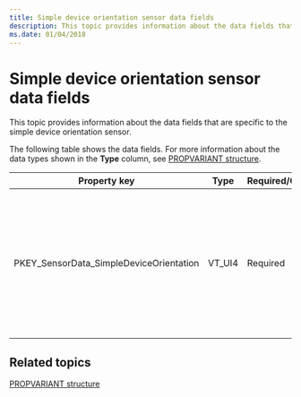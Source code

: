 ```yaml
---
title: Simple device orientation sensor data fields
description: This topic provides information about the data fields that are specific to the simple device orientation sensor.
ms.date: 01/04/2018
---
```


# Simple device orientation sensor data fields


This topic provides information about the data fields that are specific to the simple device orientation sensor.

The following table shows the data fields. For more information about the data types shown in the **Type** column, see [PROPVARIANT structure](/windows/win32/api/propidlbase/ns-propidlbase-propvariant).


|Property key|Type|Required/Optional|Description|
|--|--|--|--|
|PKEY_SensorData_SimpleDeviceOrientation|VT_UI4|Required|The orientation of the device. For example, whether or not the device is Portrait Up/Down, Landscape Left/Right etc.|

 

## Related topics


[PROPVARIANT structure](/windows/win32/api/propidlbase/ns-propidlbase-propvariant)

 

